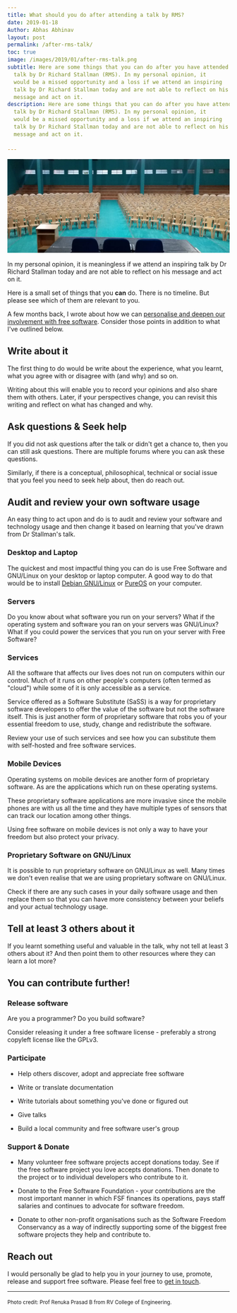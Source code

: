 ```yaml
---
title: What should you do after attending a talk by RMS?
date: 2019-01-18
Author: Abhas Abhinav
layout: post
permalink: /after-rms-talk/
toc: true
image: /images/2019/01/after-rms-talk.png
subtitle: Here are some things that you can do after you have attended a
  talk by Dr Richard Stallman (RMS). In my personal opinion, it 
  would be a missed opportunity and a loss if we attend an inspiring
  talk by Dr Richard Stallman today and are not able to reflect on his
  message and act on it.
description: Here are some things that you can do after you have attended a
  talk by Dr Richard Stallman (RMS). In my personal opinion, it 
  would be a missed opportunity and a loss if we attend an inspiring
  talk by Dr Richard Stallman today and are not able to reflect on his
  message and act on it.

---
```


![after-rms-talk](/images/2019/01/after-rms-talk.png)

In my personal opinion, it is meaningless if we attend an inspiring talk
by Dr Richard Stallman today and are not able to reflect on his message
and act on it.

Here is a small set of things that you **can** do. There is no timeline.
But please see which of them are relevant to you.

A few months back, I wrote about how we can [personalise and deepen our
involvement with free software](/free-software-involvement/). Consider
those points in addition to what I've outlined below.

## Write about it

The first thing to do would be write about the experience, what you
learnt, what you agree with or disagree with (and why) and so on.

Writing about this will enable you to record your opinions and also
share them with others. Later, if your perspectives change, you can
revisit this writing and reflect on what has changed and why.

## Ask questions & Seek help

If you did not ask questions after the talk or didn't get a chance to,
then you can still ask questions. There are multiple forums where you
can ask these questions.

Similarly, if there is a conceptual, philosophical, technical or social
issue that you feel you need to seek help about, then do reach out.

## Audit and review your own software usage

An easy thing to act upon and do is to audit and review your software
and technology usage and then change it based on learning that you've
drawn from Dr Stallman's talk.

### Desktop and Laptop

The quickest and most impactful thing you can do is use Free Software
and GNU/Linux on your desktop or laptop computer. A good way to do that
would be to install [Debian GNU/Linux](https://debian.org) or
[PureOS](https://pureos.net) on your computer.

### Servers

Do you know about what software you run on your servers? What if the
operating system and software you ran on your servers was GNU/Linux?
What if you could power the services that you run on your server with
Free Software?

### Services

All the software that affects our lives does not run on computers within our
control. Much of it runs on other people's computers (often termed as
"cloud") while some of it is only accessible as a service.

Service offered as a Software Substitute (SaSS) is a way for proprietary
software developers to offer the value of the software but not the
software itself. This is just another form of proprietary software that
robs you of your essential freedom to use, study, change and
redistribute the software.

Review your use of such services and see how you can substitute them
with self-hosted and free software services.

### Mobile Devices

Operating systems on mobile devices are another form of proprietary
software. As are the applications which run on these operating systems.

These proprietary software applications are more invasive since the
mobile phones are with us all the time and they have multiple types of
sensors that can track our location among other things.

Using free software on mobile devices is not only a way to have your
freedom but also protect your privacy.

### Proprietary Software on GNU/Linux

It is possible to run proprietary software on GNU/Linux as well. Many
times we don't even realise that we are using proprietary software on
GNU/Linux.

Check if there are any such cases in your daily software usage and then
replace them so that you can have more consistency between your beliefs
and your actual technology usage.

## Tell at least 3 others about it

If you learnt something useful and valuable in the talk, why not tell at
least 3 others about it? And then point them to other resources where
they can learn a lot more?

## You can contribute further!

### Release software

Are you a programmer? Do you build software? 

Consider releasing it under a free software license - preferably a
strong copyleft license like the GPLv3.

### Participate

  * Help others discover, adopt and appreciate free software

  * Write or translate documentation

  * Write tutorials about something you've done or figured out

  * Give talks

  * Build a local community and free software user's group

### Support & Donate

  * Many volunteer free software projects accept donations today. See if
      the free software project you love accepts donations. Then donate
      to the project or to individual developers who contribute to it.

  * Donate to the Free Software Foundation - your contributions are
      the most important manner in which FSF finances its operations,
      pays staff salaries and continues to advocate for software
      freedom.

  * Donate to other non-profit organisations such as the Software
      Freedom Conservancy as a way of indirectly supporting some of the
      biggest free software projects they help and contribute to.

## Reach out

I would personally be glad to help you in your journey to use, promote,
release and support free software. Please feel free to [get in
touch](mailto:abhas@deeproot.in).

-----

<small> Photo credit: Prof Renuka Prasad B from RV College of
Engineering.</small>
